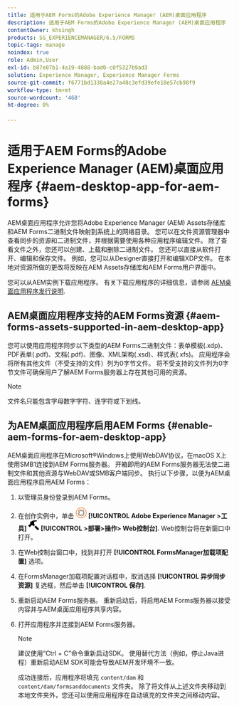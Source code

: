 ```yaml
---
title: 适用于AEM Forms的Adobe Experience Manager (AEM)桌面应用程序
description: 适用于AEM Forms的Adobe Experience Manager (AEM)桌面应用程序
contentOwner: khsingh
products: SG_EXPERIENCEMANAGER/6.5/FORMS
topic-tags: manage
noindex: true
role: Admin,User
exl-id: b87e07b1-4a19-4888-bad0-c0f5327b9ad3
solution: Experience Manager, Experience Manager Forms
source-git-commit: f6771bd1338a4e27a48c3efd39efe18e57cb98f9
workflow-type: tm+mt
source-wordcount: '468'
ht-degree: 0%

---
```


# 适用于AEM Forms的Adobe Experience Manager (AEM)桌面应用程序 {#aem-desktop-app-for-aem-forms}

AEM桌面应用程序允许您将Adobe Experience Manager (AEM) Assets存储库和AEM Forms二进制文件映射到系统上的网络目录。 您可以在文件资源管理器中查看同步的资源和二进制文件，并根据需要使用各种应用程序编辑文件。 除了查看文件之外，您还可以创建、上载和删除二进制文件。 您还可以直接从软件打开、编辑和保存文件。 例如，您可以从Designer直接打开和编辑XDP文件。 在本地对资源所做的更改将反映在AEM Assets存储库和AEM Forms用户界面中。

您可以从AEM实例下载应用程序。 有关下载应用程序的详细信息，请参阅 [AEM桌面应用程序发行说明](https://experienceleague.adobe.com/docs/experience-manager-desktop-app/using/release-notes.html?lang=en).

## AEM桌面应用程序支持的AEM Forms资源 {#aem-forms-assets-supported-in-aem-desktop-app}

您可以使用应用程序同步以下类型的AEM Forms二进制文件：表单模板(.xdp)、PDF表单(.pdf)、文档(.pdf)、图像、XML架构(.xsd)、样式表(.xfs)。 应用程序会将所有其他文件（不受支持的文件）列为0字节文件。 将不受支持的文件列为0字节文件可确保用户了解AEM Forms服务器上存在其他可用的资源。

>[!NOTE]
>
>文件名只能包含字母数字字符、连字符或下划线。

## 为AEM桌面应用程序启用AEM Forms {#enable-aem-forms-for-aem-desktop-app}

AEM桌面应用程序在Microsoft®Windows上使用WebDAV协议，在macOS X上使用SMB1连接到AEM Forms服务器。 开箱即用的AEM Forms服务器无法使二进制文件和其他资源与WebDAV或SMB客户端同步。 执行以下步骤，以便为AEM桌面应用程序启用AEM Forms：

1. 以管理员身份登录到AEM Forms。
1. 在创作实例中，单击 ![adobeexperiencemanager](assets/adobeexperiencemanager.png) **[!UICONTROL Adobe Experience Manager >工具]** ![锤子](assets/hammer.png) **[!UICONTROL >部署>操作> Web控制台]**. Web控制台将在新窗口中打开。
1. 在Web控制台窗口中，找到并打开 **[!UICONTROL FormsManager加载项配置]** 选项。
1. 在FormsManager加载项配置对话框中，取消选择 **[!UICONTROL 异步同步资源]** 复选框，然后单击 **[!UICONTROL 保存]**.
1. 重新启动AEM Forms服务器。 重新启动后，将启用AEM Forms服务器以接受内容并与AEM桌面应用程序共享内容。
1. 打开应用程序并连接到AEM Forms服务器。

   >[!NOTE]
   >
   > 建议使用“Ctrl + C”命令重新启动SDK。 使用替代方法（例如，停止Java进程）重新启动AEM SDK可能会导致AEM开发环境不一致。

   成功连接后，应用程序将填充 `content/dam` 和 `content/dam/formsanddocuments` 文件夹。 除了将文件从上述文件夹移动到本地文件夹外，您还可以使用应用程序在自动填充的文件夹之间移动内容。
